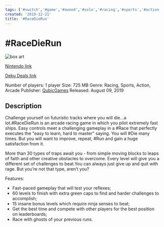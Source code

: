 ```yaml
---
tags: ['#switch','#game','#owned','#solo','#racing','#sports','#action','#arcade']
created: '2019-12-21'
title: '#RaceDieRun'
---
```

# #RaceDieRun

![box art](https://assets.nintendo.com/image/upload/c_pad,f_auto,h_613,q_auto,w_1089/ncom/en_US/games/switch/r/racedierun-switch/hero?v=2021042918)

[Nintendo link](https://www.nintendo.com/games/detail/racedierun-switch/)

[Deku Deals link](https://www.dekudeals.com/items/racedierun)

Number of players: 1 player
Size: 725 MB
Genre: Racing, Sports, Action, Arcade
Publisher: [QubicGames](https://www.dekudeals.com/games?include[collection]=true&filter[publisher]=QubicGames)
Released: August 09, 2019

## Description

Challenge yourself on futuristic tracks where you will die...a lot.#RaceDieRun is an arcade racing game in which you pilot extremely fast ships. Easy controls meet a challenging gameplay in a #Race that perfectly executes the "easy to learn, hard to master" saying. You will #Die many times. But you will want to improve, repeat, #Run and gain a huge satisfaction from it. 

More than 30 types of traps await you - from simple moving blocks to leaps of faith and other creative obstacles to overcome. Every level will give you a different set of challenges to beat.You can always just give up and quit with rage. But you’re not that type, aren’t you? 

Features: 

- Fast-paced gameplay that will test your reflexes;
- 60 levels to finish with extra green caps to find and harder challenges to accomplish;
- 15 insane bonus levels which require ninja senses to beat; 
- Get the best time and compete with other players for the best position on leaderboards;
- Race with ghosts of your previous runs.
